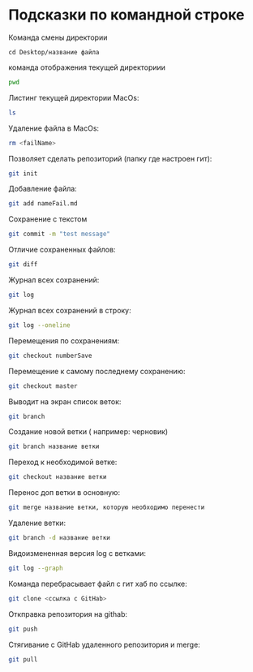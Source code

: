 # Подсказки по командной строке

Команда смены директории
```ch
cd Desktop/название файла
```

команда отображения текущей директориии
```sh
pwd
```

Листинг текущей директории MacOs:
```sh
ls
```

Удаление файла в MacOs:
```sh
rm <failName>
```

Позволяет сделать репозиторий (папку где настроен гит):
```sh
git init
```

Добавление файла:
```sh
git add nameFail.md
```

Сохранение с текстом
```sh
git commit -m "test message"
```

Отличие сохраненных файлов:
```sh
git diff
```

Журнал всех сохранений:
```sh
git log
```

Журнал всех сохранений в строку:
```sh
git log --oneline
```

Перемещения по сохранениям:
```sh
git checkout numberSave
```

Перемещение к самому последнему сохранению:
```sh
git checkout master
```

Выводит на экран список веток:
```sh
git branch
```

Создание новой ветки ( например: черновик)
```sh
git branch название ветки
```

Переход к необходимой ветке:
```sh
git checkout название ветки
```

Перенос доп ветки в основную:
```sh
git merge название ветки, которую необходимо перенести
```

Удаление ветки:
```sh
git branch -d название ветки
```

Видоизмененная версия log с ветками:
```sh
git log --graph
```

Команда перебрасывает файл с гит хаб по ссылке:
```sh
git clone <ссылка с GitHab>
```

Откправка репозитория на githab:
```sh
git push
```

Стягивание с GitHab удаленного репозитория и merge:
```sh
git pull
```